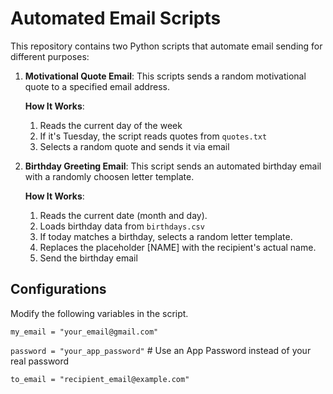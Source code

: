 # Automated Email Scripts

This repository contains two Python scripts that automate email sending for different purposes:

1. **Motivational Quote Email**: This scripts sends a random motivational quote to a specified email address.

   **How It Works**:
      1. Reads the current day of the week
      2. If it's Tuesday, the script reads quotes from `quotes.txt`
      3. Selects a random quote and sends it via email
   
2. **Birthday Greeting Email**: This script sends an automated birthday email with a randomly choosen letter template.
   
    **How It Works**:
   1. Reads the current date (month and day).
   2. Loads birthday data from `birthdays.csv`
   3. If today matches a birthday, selects a random letter template.
   4. Replaces the placeholder [NAME] with the recipient's actual name.
   5. Send the birthday email

## Configurations
Modify the following variables in the script.

`my_email = "your_email@gmail.com"`

`password = "your_app_password"`  # Use an App Password instead of your real password

`to_email = "recipient_email@example.com"`
            